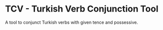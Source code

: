 # TCV - Turkish Verb Conjunction Tool

A tool to conjunct Turkish verbs with given tence and possessive.
